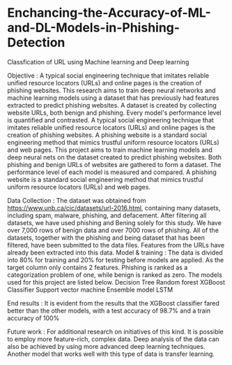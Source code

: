 # Enchancing-the-Accuracy-of-ML-and-DL-Models-in-Phishing-Detection
Classfication of URL using Machine learning and Deep learning

Objective :
A typical social engineering technique that imitates reliable unified resource locators (URLs) and online pages is the creation of phishing websites. This research aims to train deep neural networks and machine learning models using a dataset that has previously had features extracted to predict phishing websites. A dataset is created by collecting website URLs, both benign and phishing. Every model's performance level is quantified and contrasted. A typical social engineering technique that imitates reliable unified resource locators (URLs) and online pages is the creation of phishing websites. A phishing website is a standard social engineering method that mimics trustful uniform resource locators (URLs) and web pages. This project aims to train machine learning models and deep neural nets on the dataset created to predict phishing websites. Both phishing and benign URLs of websites are gathered to form a dataset. The performance level of each model is measured and compared. A phishing website is a standard social engineering method that mimics trustful uniform resource locators (URLs) and web pages. 

Data Collection : 
The dataset was obtained from https://www.unb.ca/cic/datasets/url-2016.html, containing many datasets, including spam, malware, phishing, and defacement. After filtering all datasets, we have used phishing and Bening solely for this study. We have over 7,000 rows of benign data and over 7000 rows of phishing. All of the datasets, together with the phishing and being dataset that has been filtered, have been submitted to the data files. Features from the URLs have already been extracted into this data.
Model & training : 
The data is divided into 80% for training and 20% for testing before models are applied. As the target column only contains 2 features. Phishing is ranked as a categorization problem of one, while benign is ranked as zero. The models used for this project are listed below. 
Decision Tree
Random forest
XGBoost Classifier
Support vector machine
Ensemble model
LSTM

End results :
It is evident from the results that the XGBoost classifier fared better than the other models, with a test accuracy of 98.7% and a train accuracy of 100%

Future work :
For additional research on initiatives of this kind. It is possible to employ more feature-rich, complex data. Deep analysis of the data can also be achieved by using more advanced deep learning techniques. Another model that works well with this type of data is transfer learning.


